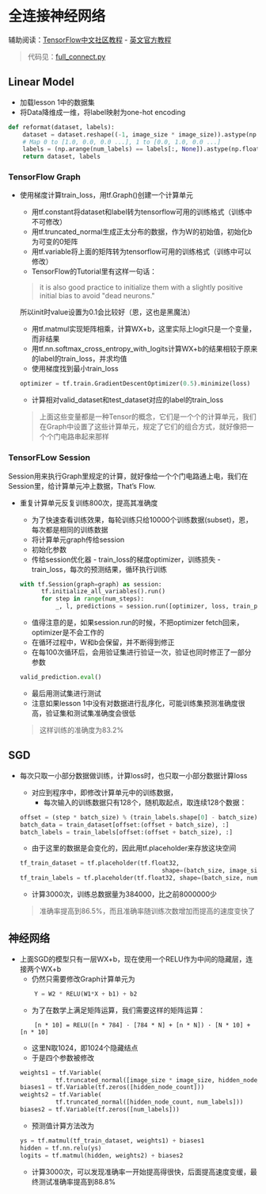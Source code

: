 # 全连接神经网络
辅助阅读：[TensorFlow中文社区教程](http://www.tensorfly.cn/tfdoc/tutorials/mnist_tf.html) - [英文官方教程](https://www.tensorflow.org/versions/r0.8/tutorials/mnist/pros/index.html#train-the-model)
  
> 代码见：[full_connect.py](../../src/neural/full_connect.py)

## Linear Model
- 加载lesson 1中的数据集
- 将Data降维成一维，将label映射为one-hot encoding
```python
def reformat(dataset, labels):
    dataset = dataset.reshape((-1, image_size * image_size)).astype(np.float32)
    # Map 0 to [1.0, 0.0, 0.0 ...], 1 to [0.0, 1.0, 0.0 ...]
    labels = (np.arange(num_labels) == labels[:, None]).astype(np.float32)
    return dataset, labels
```
### TensorFlow Graph
- 使用梯度计算train_loss，用tf.Graph()创建一个计算单元
  - 用tf.constant将dataset和label转为tensorflow可用的训练格式（训练中不可修改）
  - 用tf.truncated_normal生成正太分布的数据，作为W的初始值，初始化b为可变的0矩阵
  - 用tf.variable将上面的矩阵转为tensorflow可用的训练格式（训练中可以修改）
  - TensorFlow的Tutorial里有这样一句话：
  
  > it is also good practice to initialize them with a slightly positive initial bias to avoid "dead neurons."
   
  所以init时value设置为0.1会比较好（恩，这也是黑魔法）
  
  - 用tf.matmul实现矩阵相乘，计算WX+b，这里实际上logit只是一个变量，而非结果
  - 用tf.nn.softmax_cross_entropy_with_logits计算WX+b的结果相较于原来的label的train_loss，并求均值
  - 使用梯度找到最小train_loss
  ```python
  optimizer = tf.train.GradientDescentOptimizer(0.5).minimize(loss)
  ```
  - 计算相对valid_dataset和test_dataset对应的label的train_loss
  
  > 上面这些变量都是一种Tensor的概念，它们是一个个的计算单元，我们在Graph中设置了这些计算单元，规定了它们的组合方式，就好像把一个个门电路串起来那样

### TensorFLow Session
Session用来执行Graph里规定的计算，就好像给一个个门电路通上电，我们在Session里，给计算单元冲上数据，That’s Flow.
- 重复计算单元反复训练800次，提高其准确度
  - 为了快速查看训练效果，每轮训练只给10000个训练数据(subset)，恩，每次都是相同的训练数据
  - 将计算单元graph传给session
  - 初始化参数
  - 传给session优化器 - train_loss的梯度optimizer，训练损失 - train_loss，每次的预测结果，循环执行训练
  ```python
  with tf.Session(graph=graph) as session:
        tf.initialize_all_variables().run()
        for step in range(num_steps):
            _, l, predictions = session.run([optimizer, loss, train_prediction])
  ```
  - 值得注意的是，如果session.run的时候，不把optimizer fetch回来，optimizer是不会工作的
  - 在循环过程中，W和b会保留，并不断得到修正
  - 在每100次循环后，会用验证集进行验证一次，验证也同时修正了一部分参数
  ```python
  valid_prediction.eval()
  ```
  - 最后用测试集进行测试
  - 注意如果lesson 1中没有对数据进行乱序化，可能训练集预测准确度很高，验证集和测试集准确度会很低
  
  > 这样训练的准确度为83.2%
  
## SGD
- 每次只取一小部分数据做训练，计算loss时，也只取一小部分数据计算loss
  - 对应到程序中，即修改计算单元中的训练数据，
    - 每次输入的训练数据只有128个，随机取起点，取连续128个数据：
  ```python
  offset = (step * batch_size) % (train_labels.shape[0] - batch_size)
  batch_data = train_dataset[offset:(offset + batch_size), :]
  batch_labels = train_labels[offset:(offset + batch_size), :]
  ```
  - 由于这里的数据是会变化的，因此用tf.placeholder来存放这块空间
  ```python
  tf_train_dataset = tf.placeholder(tf.float32,
                                          shape=(batch_size, image_size * image_size))
  tf_train_labels = tf.placeholder(tf.float32, shape=(batch_size, num_labels))
  ```
  - 计算3000次，训练总数据量为384000，比之前8000000少
  
  > 准确率提高到86.5%，而且准确率随训练次数增加而提高的速度变快了

## 神经网络 
- 上面SGD的模型只有一层WX+b，现在使用一个RELU作为中间的隐藏层，连接两个WX+b
  - 仍然只需要修改Graph计算单元为
  ```python
      Y = W2 * RELU(W1*X + b1) + b2
  ```  
  - 为了在数学上满足矩阵运算，我们需要这样的矩阵运算：
  ```
      [n * 10] = RELU([n * 784] · [784 * N] + [n * N]) · [N * 10] + [n * 10]  
  ```
  - 这里N取1024，即1024个隐藏结点
  - 于是四个参数被修改
  ```python
  weights1 = tf.Variable(
            tf.truncated_normal([image_size * image_size, hidden_node_count]))
  biases1 = tf.Variable(tf.zeros([hidden_node_count]))
  weights2 = tf.Variable(
            tf.truncated_normal([hidden_node_count, num_labels]))
  biases2 = tf.Variable(tf.zeros([num_labels]))
  ```
  - 预测值计算方法改为
  ```python
  ys = tf.matmul(tf_train_dataset, weights1) + biases1
  hidden = tf.nn.relu(ys)
  logits = tf.matmul(hidden, weights2) + biases2
  ```
  - 计算3000次，可以发现准确率一开始提高得很快，后面提高速度变缓，最终测试准确率提高到88.8%
